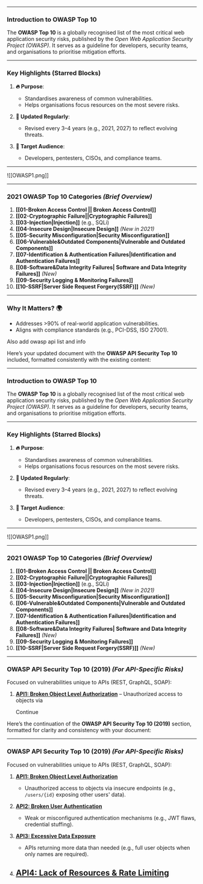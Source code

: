 
---

### **Introduction to OWASP Top 10**  
The **OWASP Top 10** is a globally recognised list of the most critical web application security risks, published by the *Open Web Application Security Project (OWASP)*. It serves as a guideline for developers, security teams, and organisations to prioritise mitigation efforts.

---

### **Key Highlights (Starred Blocks)**  
1. **🔥 Purpose**:  
   - Standardises awareness of common vulnerabilities.  
   - Helps organisations focus resources on the most severe risks.  

2. **📌 Updated Regularly**:  
   - Revised every 3–4 years (e.g., 2021, 2027) to reflect evolving threats.  

3. **🎯 Target Audience**:  
   - Developers, pentesters, CISOs, and compliance teams.  

---
![[OWASP1.png]]

---

### **2021 OWASP Top 10 Categories** *(Brief Overview)*  
1. **[[01-Broken Access Control || Broken Access Control]]**  
2. **[[02-Cryptographic Failure||Cryptographic Failures]]**  
3. **[[03-Injection|Injection]]** (e.g., SQLi)  
4. **[[04-Insecure Design|Insecure Design]]** *(New in 2021)*  
5. **[[05-Security Misconfiguration|Security Misconfiguration]]**  
6. **[[06-Vulnerable&Outdated Components|Vulnerable and Outdated Components]]**  
7. **[[07-Identification & Authentication Failures|Identification and Authentication Failures]]**  
8. **[[08-Software&Data Integrity Failures| Software and Data Integrity Failures]]** *(New)*  
9. **[[09-Security Logging & Monitoring Failures]]**  
10. **[[10-SSRF|Server Side Request Forgery(SSRF)]]** *(New)*  

---

### **Why It Matters?** 🌍  
- Addresses >90% of real-world application vulnerabilities.  
- Aligns with compliance standards (e.g., PCI-DSS, ISO 27001).  

Also add owasp api list and info 

Here’s your updated document with the **OWASP API Security Top 10** included, formatted consistently with the existing content:

---

### **Introduction to OWASP Top 10**  
The **OWASP Top 10** is a globally recognised list of the most critical web application security risks, published by the *Open Web Application Security Project (OWASP)*. It serves as a guideline for developers, security teams, and organisations to prioritise mitigation efforts.

---

### **Key Highlights (Starred Blocks)**  
1. **🔥 Purpose**:  
   - Standardises awareness of common vulnerabilities.  
   - Helps organisations focus resources on the most severe risks.  

2. **📌 Updated Regularly**:  
   - Revised every 3–4 years (e.g., 2021, 2027) to reflect evolving threats.  

3. **🎯 Target Audience**:  
   - Developers, pentesters, CISOs, and compliance teams.  

---
![[OWASP1.png]]

---

### **2021 OWASP Top 10 Categories** *(Brief Overview)*  
1. **[[01-Broken Access Control || Broken Access Control]]**  
2. **[[02-Cryptographic Failure||Cryptographic Failures]]**  
3. **[[03-Injection|Injection]]** (e.g., SQLi)  
4. **[[04-Insecure Design|Insecure Design]]** *(New in 2021)*  
5. **[[05-Security Misconfiguration|Security Misconfiguration]]**  
6. **[[06-Vulnerable&Outdated Components|Vulnerable and Outdated Components]]**  
7. **[[07-Identification & Authentication Failures|Identification and Authentication Failures]]**  
8. **[[08-Software&Data Integrity Failures| Software and Data Integrity Failures]]** *(New)*  
9. **[[09-Security Logging & Monitoring Failures]]**  
10. **[[10-SSRF|Server Side Request Forgery(SSRF)]]** *(New)*  

---

### **OWASP API Security Top 10 (2019)** *(For API-Specific Risks)*   
Focused on vulnerabilities unique to APIs (REST, GraphQL, SOAP):  

1. **[API1: Broken Object Level Authorization](https://owasp.org/API-Security/editions/2019/en/)** – Unauthorized access to objects via
   
   Continue

 Here’s the continuation of the **OWASP API Security Top 10 (2019)** section, formatted for clarity and consistency with your document:

---

### **OWASP API Security Top 10 (2019)** *(For API-Specific Risks)*  
Focused on vulnerabilities unique to APIs (REST, GraphQL, SOAP):  

1. **[API1: Broken Object Level Authorization](https://owasp.org/API-Security/editions/2019/en/)**  
   - Unauthorized access to objects via insecure endpoints (e.g., `/users/{id}` exposing other users' data).  

1. **[API2: Broken User Authentication](https://owasp.org/API-Security/editions/2019/en/)**  
   - Weak or misconfigured authentication mechanisms (e.g., JWT flaws, credential stuffing).  

1. **[API3: Excessive Data Exposure](https://owasp.org/API-Security/editions/2019/en/)**  
   - APIs returning more data than needed (e.g., full user objects when only names are required).  

1. **[API4: Lack of Resources & Rate Limiting](https://owasp.org/API-Security/editions/2019/en/)**  
   -